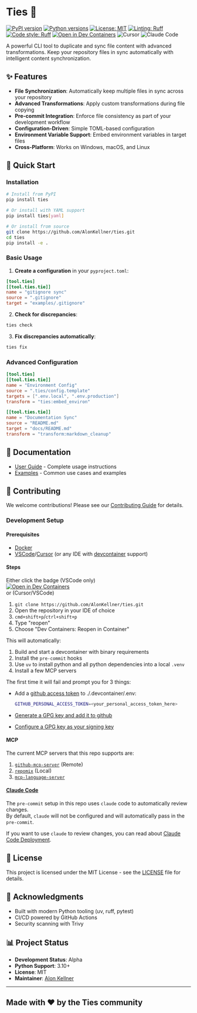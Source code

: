 # Ties 🔗

[![PyPI version](https://badge.fury.io/py/ties.svg)](https://badge.fury.io/py/ties)
[![Python versions](https://img.shields.io/pypi/pyversions/ties.svg)](https://pypi.org/project/ties/)
[![License: MIT](https://img.shields.io/badge/License-MIT-yellow.svg)](https://opensource.org/licenses/MIT)
[![Linting: Ruff](https://img.shields.io/badge/ruff-enabled-yellow?style=flat&labelColor=000000&logo=ruff)](https://github.com/astral-sh/ruff)
[![Code style: Ruff](https://img.shields.io/badge/code%20style-ruff-000000.svg)](https://github.com/astral-sh/ruff)
[![Open in Dev Containers](https://img.shields.io/static/v1?label=Dev%20Containers&message=Open&color=blue)](https://vscode.dev/redirect?url=vscode://ms-vscode-remote.remote-containers/cloneInVolume?url=https://github.com/AlonKellner/ties)
![Cursor](https://img.shields.io/static/v1?label=-&message=Cursor&color=black)
![Claude Code](https://img.shields.io/static/v1?label=-&message=Claude%20Code&color=d77253)

A powerful CLI tool to duplicate and sync file content with advanced
transformations. Keep your repository files in sync automatically with
intelligent content synchronization.

## ✨ Features

- **File Synchronization**: Automatically keep multiple files in sync across
  your repository
- **Advanced Transformations**: Apply custom transformations during file copying
- **Pre-commit Integration**: Enforce file consistency as part of your
  development workflow
- **Configuration-Driven**: Simple TOML-based configuration
- **Environment Variable Support**: Embed environment variables in target files
- **Cross-Platform**: Works on Windows, macOS, and Linux

## 🚀 Quick Start

### Installation

```bash
# Install from PyPI
pip install ties

# Or install with YAML support
pip install ties[yaml]

# Or install from source
git clone https://github.com/AlonKellner/ties.git
cd ties
pip install -e .
```

### Basic Usage

1. **Create a configuration** in your `pyproject.toml`:

```toml
[tool.ties]
[[tool.ties.tie]]
name = "gitignore sync"
source = ".gitignore"
target = "examples/.gitignore"
```

2. **Check for discrepancies**:

```bash
ties check
```

3. **Fix discrepancies automatically**:

```bash
ties fix
```

### Advanced Configuration

```toml
[tool.ties]
[[tool.ties.tie]]
name = "Environment Config"
source = ".ties/config.template"
targets = [".env.local", ".env.production"]
transform = "ties:embed_environ"

[[tool.ties.tie]]
name = "Documentation Sync"
source = "README.md"
target = "docs/README.md"
transform = "transform:markdown_cleanup"
```

## 📖 Documentation

- [User Guide](docs/user-guide.md) - Complete usage instructions
- [Examples](docs/examples.md) - Common use cases and examples

## 🤝 Contributing

We welcome contributions! Please see our
[Contributing Guide](CONTRIBUTING.md) for details.

### Development Setup

#### Prerequisites
- [Docker](https://www.docker.com/get-started/)
- [VSCode](https://code.visualstudio.com/download)/[Cursor](https://cursor.com/downloads) (or any IDE with [devcontainer](https://code.visualstudio.com/docs/devcontainers/containers) support)

#### Steps

Either click the badge (VSCode only)  
[![Open in Dev Containers](https://img.shields.io/static/v1?label=Dev%20Containers&message=Open&color=blue)](https://vscode.dev/redirect?url=vscode://ms-vscode-remote.remote-containers/cloneInVolume?url=https://github.com/AlonKellner/ties)  
or (Cursor/VSCode)

1. `git clone https://github.com/AlonKellner/ties.git`
2. Open the repository in your IDE of choice
3. `cmd+shift+p`/`ctrl+shift+p`
4. Type "reopen"
5. Choose "Dev Containers: Reopen in Container"

This will automatically:
1. Build and start a devcontainer with binary requirements
2. Install the `pre-commit` hooks
3. Use `uv` to install python and all python dependencies into a local `.venv`
4. Install a few MCP servers

The first time it will fail and prompt you for 3 things:
- Add a [github access token](https://github.com/settings/personal-access-tokens) to ./.devcontainer/.env:

  ```sh
  GITHUB_PERSONAL_ACCESS_TOKEN=<your_personal_access_token_here>
  ```

- [Generate a GPG key and add it to github](https://docs.github.com/en/authentication/managing-commit-signature-verification/generating-a-new-gpg-key)
- [Configure a GPG key as your signing key](https://docs.github.com/en/authentication/managing-commit-signature-verification/telling-git-about-your-signing-key)

#### MCP

The current MCP servers that this repo supports are:
1. [`github-mcp-server`](https://github.com/github/github-mcp-server) (Remote)
2. [`repomix`](https://github.com/yamadashy/repomix) (Local)
3. [`mcp-language-server`](https://github.com/isaacphi/mcp-language-server)

#### [Claude Code](https://www.anthropic.com/claude-code)

The `pre-commit` setup in this repo uses `claude` code to
automatically review changes.  
By default, `claude` will not be configured and will automatically
pass in the `pre-commit`.  

If you want to use `claude` to review changes, you can read about
[Claude Code Deployment](https://docs.anthropic.com/en/docs/claude-code/third-party-integrations).

## 📝 License

This project is licensed under the MIT License - see the
[LICENSE](LICENSE) file for details.

## 🙏 Acknowledgments

- Built with modern Python tooling (uv, ruff, pytest)
- CI/CD powered by GitHub Actions
- Security scanning with Trivy

## 📊 Project Status

- **Development Status**: Alpha
- **Python Support**: 3.10+
- **License**: MIT
- **Maintainer**: [Alon Kellner](mailto:me@alonkellner.com)

---

## Made with ❤️ by the Ties community
